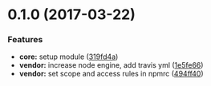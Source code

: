 <a name="0.1.0"></a>
# 0.1.0 (2017-03-22)

### Features

* **core:** setup module ([319fd4a](https://github.com/ninevillage/koa/commit/319fd4a))
* **vendor:** increase node engine, add travis yml ([1e5fe66](https://github.com/ninevillage/koa/commit/1e5fe66))
* **vendor:** set scope and access rules in npmrc ([494ff40](https://github.com/ninevillage/koa/commit/494ff40))


